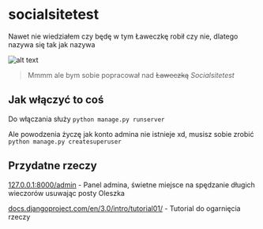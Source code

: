 socialsitetest
======
Nawet nie wiedziałem czy będę w tym Ławeczkę robił czy nie, dlatego nazywa się tak jak nazywa

![alt text](https://i.imgur.com/wAYcACh.png "Zrobiłem se takie nie wiem czy podoba ci sie")
> Mmmm ale bym sobie popracował nad ~~Ławeczką~~ *Socialsitetest*


Jak włączyć to coś
---
Do włączania służy `python manage.py runserver`

Ale powodzenia życzę jak konto admina nie istnieje xd, musisz sobie zrobić `python manage.py createsuperuser`


Przydatne rzeczy
---
[127.0.0.1:8000/admin](http://127.0.0.1:8000/admin) - Panel admina, świetne miejsce na spędzanie długich wieczorów usuwając posty Oleszka

[docs.djangoproject.com/en/3.0/intro/tutorial01/](https://docs.djangoproject.com/en/3.0/intro/tutorial01/) - Tutorial do ogarnięcia rzeczy
